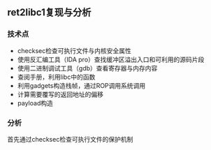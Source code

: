## ret2libc1复现与分析

### 技术点

- checksec检查可执行文件与内核安全属性
- 使用反汇编工具（IDA pro）查找缓冲区溢出入口和可利用的源码片段
- 使用二进制调试工具（gdb）查看寄存器与内存内容
- 查阅手册，利用libc中的函数
- 利用gadgets构造栈帧，通过ROP调用系统调用
- 计算需要覆写的返回地址的偏移
- payload构造

### 分析

首先通过checksec检查可执行文件的保护机制